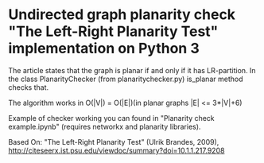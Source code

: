 # Undirected graph planarity check "The Left-Right Planarity Test" implementation on Python 3

The article states that the graph is planar if and only if it has LR-partition. In the class PlanarityChecker (from planaritychecker.py) is\_planar method checks that.

The algorithm works in O(|V|) = O(|E|)(in planar graphs |E| <= 3*|V|+6)

Example of checker working you can found in "Planarity check example.ipynb" (requires networkx and planarity libraries).

Based On: "The Left-Right Planarity Test" (Ulrik Brandes, 2009), http://citeseerx.ist.psu.edu/viewdoc/summary?doi=10.1.1.217.9208
